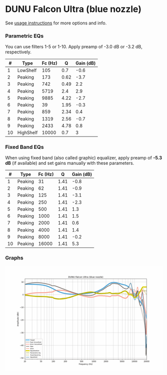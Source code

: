 # DUNU Falcon Ultra (blue nozzle)
See [usage instructions](https://github.com/jaakkopasanen/AutoEq#usage) for more options and info.

### Parametric EQs
You can use filters 1-5 or 1-10. Apply preamp of -3.0 dB or -3.2 dB, respectively.

|   # | Type      |   Fc (Hz) |    Q |   Gain (dB) |
|-----|-----------|-----------|------|-------------|
|   1 | LowShelf  |       105 | 0.7  |        -0.6 |
|   2 | Peaking   |       173 | 0.62 |        -3.7 |
|   3 | Peaking   |       742 | 0.49 |         2.2 |
|   4 | Peaking   |      5719 | 2.4  |         2.9 |
|   5 | Peaking   |      9885 | 4.22 |        -2.7 |
|   6 | Peaking   |        39 | 1.95 |        -0.3 |
|   7 | Peaking   |       859 | 2.34 |         0.4 |
|   8 | Peaking   |      1319 | 2.56 |        -0.7 |
|   9 | Peaking   |      2433 | 4.78 |         0.8 |
|  10 | HighShelf |     10000 | 0.7  |         3   |

### Fixed Band EQs
When using fixed band (also called graphic) equalizer, apply preamp of **-5.3 dB** (if available) and set gains manually with these parameters.

|   # | Type    |   Fc (Hz) |    Q |   Gain (dB) |
|-----|---------|-----------|------|-------------|
|   1 | Peaking |        31 | 1.41 |        -0.8 |
|   2 | Peaking |        62 | 1.41 |        -0.9 |
|   3 | Peaking |       125 | 1.41 |        -3.1 |
|   4 | Peaking |       250 | 1.41 |        -2.3 |
|   5 | Peaking |       500 | 1.41 |         1.3 |
|   6 | Peaking |      1000 | 1.41 |         1.5 |
|   7 | Peaking |      2000 | 1.41 |         0.6 |
|   8 | Peaking |      4000 | 1.41 |         1.4 |
|   9 | Peaking |      8000 | 1.41 |        -0.2 |
|  10 | Peaking |     16000 | 1.41 |         5.3 |

### Graphs
![](./DUNU%20Falcon%20Ultra%20(blue%20nozzle).png)
